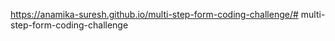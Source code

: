 https://anamika-suresh.github.io/multi-step-form-coding-challenge/# multi-step-form-coding-challenge
